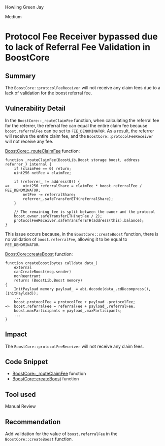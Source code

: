 Howling Green Jay

Medium

# Protocol Fee Receiver bypassed due to lack of Referral Fee Validation in BoostCore

## Summary
The `BoostCore::protocolFeeReceiver` will not receive any claim fees due to a lack of validation for the boost referral fee.

## Vulnerability Detail
In the `BoostCore::_routeClaimFee` function, when calculating the referral fee for the referrer, the referral fee can equal the entire claim fee because `boost.referralFee` can be set to `FEE_DENOMINATOR`. As a result, the referrer will receive the entire claim fee, and the `BoostCore::protocolFeeReceiver` will not receive any fee.

[BoostCore::_routeClaimFee](https://github.com/sherlock-audit/2024-06-boost-aa-wallet/blob/78930f2ed6570f30e356b5529bd4bcbe5194eb8b/boost-protocol/packages/evm/contracts/BoostCore.sol#L305-L319) function:
```Solidity
function _routeClaimFee(BoostLib.Boost storage boost, address referrer_) internal {
    if (claimFee == 0) return;
    uint256 netFee = claimFee;

    if (referrer_ != address(0)) {
=>      uint256 referralShare = claimFee * boost.referralFee / FEE_DENOMINATOR;
        netFee -= referralShare;
        referrer_.safeTransferETH(referralShare);
    }

    // The remaining fee is split between the owner and the protocol
    boost.owner.safeTransferETH(netFee / 2);
    protocolFeeReceiver.safeTransferETH(address(this).balance);
}
```

This issue occurs because, in the `BoostCore::createBoost` function, there is no validation of `boost.referralFee`, allowing it to be equal to `FEE_DENOMINATOR`.

[BoostCore::createBoost](https://github.com/sherlock-audit/2024-06-boost-aa-wallet/blob/78930f2ed6570f30e356b5529bd4bcbe5194eb8b/boost-protocol/packages/evm/contracts/BoostCore.sol#L106-L144) function:
```Solidity
function createBoost(bytes calldata data_)
    external
    canCreateBoost(msg.sender)
    nonReentrant
    returns (BoostLib.Boost memory)
{
    InitPayload memory payload_ = abi.decode(data_.cdDecompress(), (InitPayload));
    ...
    boost.protocolFee = protocolFee + payload_.protocolFee;
=>  boost.referralFee = referralFee + payload_.referralFee; 
    boost.maxParticipants = payload_.maxParticipants; 
    ...
}
```

## Impact
The `BoostCore::protocolFeeReceiver` will not receive any claim fees.

## Code Snippet
- [BoostCore::_routeClaimFee](https://github.com/sherlock-audit/2024-06-boost-aa-wallet/blob/78930f2ed6570f30e356b5529bd4bcbe5194eb8b/boost-protocol/packages/evm/contracts/BoostCore.sol#L305-L319) function
- [BoostCore::createBoost](https://github.com/sherlock-audit/2024-06-boost-aa-wallet/blob/78930f2ed6570f30e356b5529bd4bcbe5194eb8b/boost-protocol/packages/evm/contracts/BoostCore.sol#L106-L144) function

## Tool used

Manual Review

## Recommendation
Add validation for the value of `boost.referralFee` in the `BoostCore::createBoost` function.